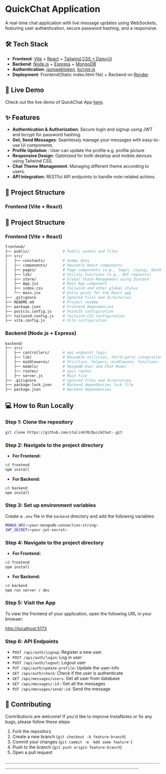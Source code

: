 # QuickChat Application

A real-time chat application with live message updates using WebSockets, featuring user authentication, secure password hashing, and a responsive.

## 🛠 Tech Stack

- **Frontend**: [Vite](https://vitejs.dev/) + [React](https://reactjs.org/) + [Tailwind CSS + DaisyUI](https://tailwindcss.com/)
- **Backend**: [Node.js](https://nodejs.org/en/) + [Express](https://expressjs.com/) + [MongoDB](https://www.mongodb.com/)
- **Authentication**: [jsonwebtoken](https://github.com/auth0/node-jsonwebtoken), [bcrypt.js](https://github.com/dcodeIO/bcrypt.js)
- **Deployment**:  Frontend(Static index.html file) + Backend on [Render](https://render.com/)

## 🔗 Live Demo

Check out the live demo of QuickChat App [here](https://quickchat-cxns.onrender.com/).

## ✨ Features

- **Authentication & Authorization**: Secure login and signup using JWT and bcrypt for password hashing.
- **Get, Send Messages**: Seamlessly manage your messages with easy-to-use UI components.
- **Profile Updation** : User can update the profile e.g. profile picture
- **Responsive Design**: Optimized for both desktop and mobile devices using Tailwind CSS.
- **Chat Theme Management**: Managing different theme according to users.
- **API Integration**: RESTful API endpoints to handle note-related actions.

## 📂 Project Structure

### Frontend (Vite + React)
## 📂 Project Structure

### Frontend (Vite + React)

```bash
frontend/
├── public/               # Public assets and files
├── src/
│   ├── constants/        # dummy data
│   ├── components/       # Reusable React components
│   ├── pages/            # Page components (e.g., login, signup, dashboard)
│   ├── lib/              # Utility functions (e.g., API requests)
│   ├── store/            # Global State Management using Zustand
│   ├── App.jsx           # Main App component
│   ├── index.css         # Tailwind and other global styles
│   └── main.jsx          # Entry point for the React app
├── .gitignore            # Ignored files and directories
├── README.md             # Project readme
├── package.json          # Frontend dependencies
├── postcss.config.js     # PostCSS configuration
├── tailwind.config.js    # Tailwind CSS configuration
├── vite.config.js        # Vite configuration
```

### Backend (Node.js + Express)

```bash
backend/
├── src/
│   ├── controllers/      # api endpoint logic
│   ├── lib/              # Reusable utilities, third-party integrations, helpers.
│   ├── middlewares/      # Utilities, helpers, middleware, functions.
│   ├── models/           # MongoDB User and Chat Model
│   ├── routes/           # apis routes
│   ├── server.js         # Main file
├── .gitignore            # Ignored files and directories
├── package-lock.json     # Backend dependencies lock file
├── package.json          # Backend dependencies
```

## 💻 How to Run Locally

### Step 1: Clone the repository
```bash
git clone https://github.com/stalin670/QuickChat-.git
```

### Step 2: Navigate to the project directory

- **For Frontend:**

```bash
cd frontend
npm install
```

- **For Backend:**

```bash
cd backend
npm install
```

### Step 3: Set up environment variables

Create a `.env` file in the `backend` directory and add the following variables:

```bash
MONGO_URI=<your-mongodb-connection-string>
JWT_SECRET=<your-jwt-secret>
```

### Step 4: Navigate to the project directory

- **For Frontend:**

```bash
cd frontend
npm install
```

- **For Backend:**

```bash
cd backend
npm run server / dev
```

### Step 5: Visit the App

To view the frontend of your application, open the following URL in your browser:

[http://localhost:5173](http://localhost:5173)

### Step 6: API Endpoints

- `POST /api/auth/signup`: Register a new user
- `POST /api/auth/login`: Log in user
- `POST /api/auth/logout`: Logout user
- `PUT /api/auth/update-profile`: Update the user-info
- `GET /api/auth/check`: Check if the user is authenticate
- `GET /api/messages/users`: Get all user from database
- `GET /api/messages/:id` : Get all the messages
- `PUT /api/messages/send/:id`: Send the message

## 👥 Contributing

Contributions are welcome! If you'd like to improve InstaNotes or fix any bugs, please follow these steps:

1. Fork the repository
2. Create a new branch (`git checkout -b feature-branch`)
3. Commit your changes (`git commit -m 'Add some feature'`)
4. Push to the branch (`git push origin feature-branch`)
5. Open a pull request


.......................................................................................................................................................................................................................................

